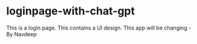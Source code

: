 # loginpage-with-chat-gpt
This is a login page. This contains a UI design.
This app will be changing - By Navdeep
